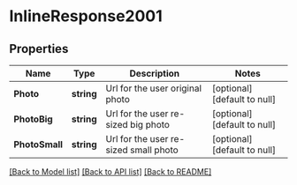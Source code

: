 # InlineResponse2001

## Properties
Name | Type | Description | Notes
------------ | ------------- | ------------- | -------------
**Photo** | **string** | Url for the user original photo | [optional] [default to null]
**PhotoBig** | **string** | Url for the user re-sized big photo | [optional] [default to null]
**PhotoSmall** | **string** | Url for the user re-sized small photo | [optional] [default to null]

[[Back to Model list]](../README.md#documentation-for-models) [[Back to API list]](../README.md#documentation-for-api-endpoints) [[Back to README]](../README.md)


